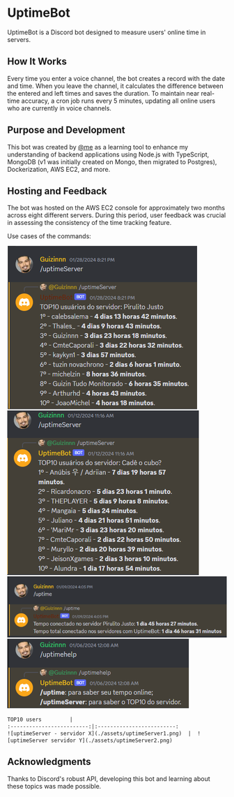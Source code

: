 
# UptimeBot

UptimeBot is a Discord bot designed to measure users' online time in servers.

## How It Works

Every time you enter a voice channel, the bot creates a record with the date and time. When you leave the channel, it calculates the difference between the entered and left times and saves the duration.
To maintain near real-time accuracy, a cron job runs every 5 minutes, updating all online users who are currently in voice channels.

## Purpose and Development

This bot was created by  [@me](https://github.com/GuilhermeSAraujo)  as a learning tool to enhance my understanding of backend applications using Node.js with TypeScript, MongoDB (v1 was initially created on Mongo, then migrated to Postgres), Dockerization, AWS EC2, and more.

## Hosting and Feedback

The bot was hosted on the AWS EC2 console for approximately two months across eight different servers. During this period, user feedback was crucial in assessing the consistency of the time tracking feature.

Use cases of the commands:

![uptimeServer - servidor X](./assets/uptimeServer1.png)
![uptimeServer servidor Y](./assets/uptimeServer2.png)
![uptime usuáruio](./assets/uptimeServer3.png)
![uptimeHelp /uptimeServer4](./assets/uptimeServer4.png)

```
TOP10 users         |  
:-------------------------:|:-------------------------:
![uptimeServer - servidor X](./assets/uptimeServer1.png)  |  ![uptimeServer servidor Y](./assets/uptimeServer2.png)
```

## Acknowledgments

Thanks to Discord's robust API, developing this bot and learning about these topics was made possible.
